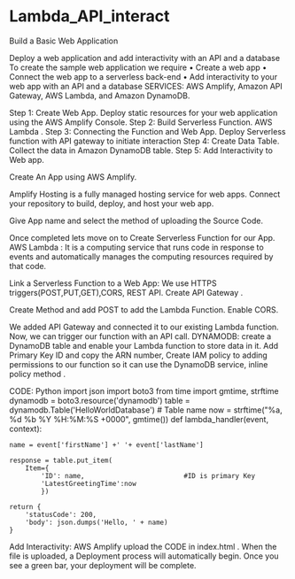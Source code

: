 # Lambda_API_interact
Build a Basic Web Application


Deploy a web application and add interactivity with an API and a database
To create the sample web application we require
•	Create a web app
•	Connect the web app to a serverless back-end
•	Add interactivity to your web app with an API and a database
SERVICES:
AWS Amplify, Amazon API Gateway, AWS Lambda, and Amazon DynamoDB.

Step 1: Create Web App.
 Deploy static resources for your web application using the AWS Amplify Console.
Step 2: Build Serverless Function.
	AWS Lambda .
Step 3: Connecting the Function and Web App.
	Deploy Serverless function with API gateway to initiate interaction
Step 4: Create Data Table.
	Collect the data in Amazon DynamoDB table.
Step 5: Add Interactivity to Web app.

Create An App using AWS Amplify.

Amplify Hosting is a fully managed hosting service for web apps. Connect your repository to build, deploy, and host your web app.
 

Give App name and select the method of uploading the Source Code.
 
Once completed lets move on to Create Serverless Function for our App.
AWS Lambda : 
 It is a computing service that runs code in response to events and automatically manages the computing resources required by that code.
 
Link a Serverless Function to a Web App:
We use HTTPS triggers(POST,PUT,GET),CORS, REST API.
Create API Gateway .
 

Create Method and add POST to add the Lambda Function.
Enable CORS.
 

We added API Gateway and connected it to our existing Lambda function. Now, we can trigger our function with an API call.
DYNAMODB:
create a DynamoDB table and enable your Lambda function to store data in it.
Add Primary Key ID and copy the ARN number, Create IAM policy to  adding permissions to our function so it can use the DynamoDB service, inline policy method .

CODE: Python
import json
import boto3
from time import gmtime, strftime
dynamodb = boto3.resource('dynamodb')
table = dynamodb.Table('HelloWorldDatabase')     # Table name
now = strftime("%a, %d %b %Y %H:%M:%S +0000", gmtime())
def lambda_handler(event, context):

    name = event['firstName'] +' '+ event['lastName']

    response = table.put_item(
        Item={
            'ID': name,                         #ID is primary Key
            'LatestGreetingTime':now
            })

    return {
        'statusCode': 200,
        'body': json.dumps('Hello, ' + name)
    }

Add Interactivity:
AWS Amplify upload the CODE in index.html . When the file is uploaded, a Deployment process will automatically begin. Once you see a green bar, your deployment will be complete.


